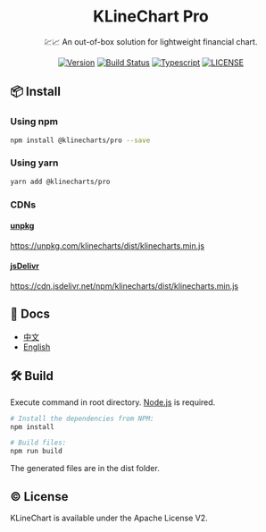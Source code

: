 <h1 align="center">KLineChart Pro</h1>
<p align="center">💹📈 An out-of-box solution for lightweight financial chart.</p>

<div align="center">

[![Version](https://badgen.net/npm/v/@klinecharts/pro)](https://www.npmjs.com/package/@klinecharts/pro)
[![Build Status](https://travis-ci.org/liihuu/KLineChart.svg?branch=master)](https://travis-ci.org/liihuu/KLineChart)
[![Typescript](https://badgen.net/npm/types/@klinecharts/pro)](dist/index.d.ts)
[![LICENSE](https://badgen.net/github/license/liihuu/KLineChart)](LICENSE)

</div>

## 📦 Install
### Using npm
```bash
npm install @klinecharts/pro --save
```

### Using yarn
```bash
yarn add @klinecharts/pro
```

### CDNs
#### [unpkg](https://unpkg.com)
https://unpkg.com/klinecharts/dist/klinecharts.min.js

#### [jsDelivr](https://cdn.jsdelivr.net)
https://cdn.jsdelivr.net/npm/klinecharts/dist/klinecharts.min.js

## 📄 Docs
+ [中文](https://www.klinecharts.com/zh-CN/pro)
+ [English](https://www.klinecharts.com/pro)

## 🛠️ Build
Execute command in root directory. [Node.js](https://nodejs.org) is required.
```bash
# Install the dependencies from NPM:
npm install

# Build files:
npm run build
```
The generated files are in the dist folder.

## ©️ License
KLineChart is available under the Apache License V2.
